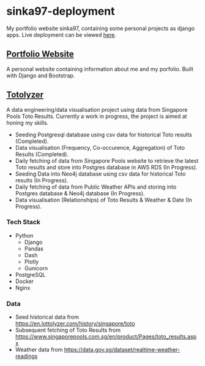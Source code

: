 # sinka97-deployment
My portfolio website sinka97, containing some personal projects as django apps.
Live deployment can be viewed [here](https://sinka97.com/).

## [Portfolio Website](https://sinka97.com/)
A personal website containing information about me and my porfolio.
Built with Django and Bootstrap.

## [Totolyzer](https://sinka97.com/totolyzer/)
A data engineering/data visualisation project using data from Singapore Pools Toto Results.
Currently a work in progress, the project is aimed at honing my skills.
* Seeding Postgresql database using csv data for historical Toto results (Completed).
* Data visualisation (Frequency, Co-occurence, Aggregation) of Toto Results (Completed).
* Daily fetching of data from Singapore Pools website to retrieve the latest Toto results and store into Postgres database in AWS RDS (In Progress).
* Seeding Data into Neo4j database using csv data for historical Toto results (In Progress).
* Daily fetching of data from Public Weather APIs and storing into Postgres database & Neo4j database (In Progress).
* Data visualisation (Relationships) of Toto Results & Weather & Date (In Progress).

### Tech Stack
* Python
  * Django
  * Pandas
  * Dash
  * Plotly
  * Gunicorn
* PostgreSQL
* Docker
* Nginx

### Data
* Seed historical data from https://en.lottolyzer.com/history/singapore/toto
* Subsequent fetching of Toto Results from https://www.singaporepools.com.sg/en/product/Pages/toto_results.aspx
* Weather data from https://data.gov.sg/dataset/realtime-weather-readings
